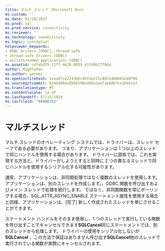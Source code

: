 ```yaml
---
title: マルチ スレッド |Microsoft Docs
ms.custom: ''
ms.date: 01/19/2017
ms.prod: sql
ms.prod_service: connectivity
ms.reviewer: ''
ms.technology: connectivity
ms.topic: conceptual
helpviewer_keywords:
- ODBC drivers [ODBC], thread-safe
- thread-safe drivers [ODBC]
- multithreaded applications [ODBC]
ms.assetid: cdfebdf5-12ff-4e28-8055-41f49b77f664
author: MightyPen
ms.author: genemi
ms.openlocfilehash: 1eaa07ce22436bc8bfae215c0431480081ee0f06
ms.sourcegitcommit: b2464064c0566590e486a3aafae6d67ce2645cef
ms.translationtype: MT
ms.contentlocale: ja-JP
ms.lasthandoff: 07/15/2019
ms.locfileid: "68086352"
---
```

# <a name="multithreading"></a>マルチスレッド
マルチ スレッドのオペレーティング システムでは、ドライバーは、スレッド セーフである必要があります。 つまり、アプリケーションは 1 つ以上のスレッドで同じハンドルを使用する場合があります。 ドライバーに固有では、これを実現する方法と、ドライバーがしようとすると同時に 2 つの異なるスレッドで同じハンドルを使用するシリアル化する可能性があります。  
  
 通常、アプリケーションは、非同期処理ではなく複数のスレッドを使用します。 アプリケーションは、別のスレッドを作成します。、ODBC 関数を呼び出すおよびメイン スレッドで処理を続行します。 ではなく、非同期関数を常にポーリングする場合、SQL_ATTR_ASYNC_ENABLE ステートメント属性を使用する場合と同様、アプリケーションは、[完了] 新しく作成されたスレッドを単にさせることができます。  
  
 ステートメント ハンドルをそのまま使用し、1 つのスレッドで実行している関数を呼び出すことでキャンセルできます**SQLCancel**同じステートメントでは、別のスレッドから処理します。 ドライバーの使用をシリアル化しないが**SQLCancel** 、この方法で保証はありません呼び出す**SQLCancel**他のスレッドで実行されている関数が実際にキャンセルされます。
